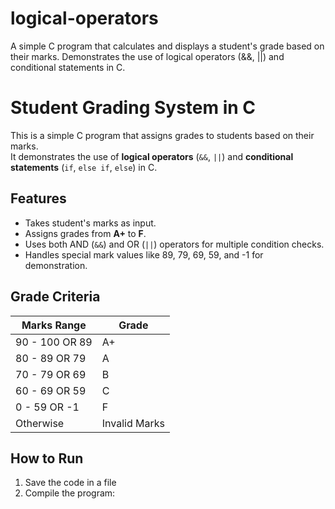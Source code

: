 # logical-operators
A simple C program that calculates and displays a student's grade based on their marks. Demonstrates the use of logical operators (&amp;&amp;, ||) and conditional statements in C.
# Student Grading System in C

This is a simple C program that assigns grades to students based on their marks.  
It demonstrates the use of **logical operators** (`&&`, `||`) and **conditional statements** (`if`, `else if`, `else`) in C.

## Features
- Takes student's marks as input.
- Assigns grades from **A+** to **F**.
- Uses both AND (`&&`) and OR (`||`) operators for multiple condition checks.
- Handles special mark values like 89, 79, 69, 59, and -1 for demonstration.

## Grade Criteria
| Marks Range           | Grade |
|-----------------------|-------|
| 90 - 100 OR 89        | A+    |
| 80 - 89 OR 79         | A     |
| 70 - 79 OR 69         | B     |
| 60 - 69 OR 59         | C     |
| 0 - 59 OR -1          | F     |
| Otherwise             | Invalid Marks |

## How to Run
1. Save the code in a file 
2. Compile the program:
